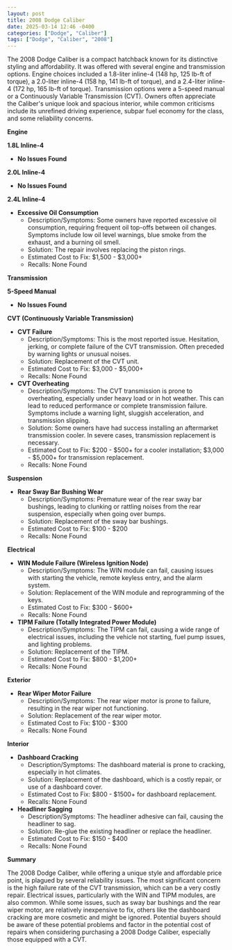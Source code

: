 ```yaml
---
layout: post
title: 2008 Dodge Caliber
date: 2025-03-14 12:46 -0400
categories: ["Dodge", "Caliber"]
tags: ["Dodge", "Caliber", "2008"]
---
```

The 2008 Dodge Caliber is a compact hatchback known for its distinctive styling and affordability. It was offered with several engine and transmission options. Engine choices included a 1.8-liter inline-4 (148 hp, 125 lb-ft of torque), a 2.0-liter inline-4 (158 hp, 141 lb-ft of torque), and a 2.4-liter inline-4 (172 hp, 165 lb-ft of torque). Transmission options were a 5-speed manual or a Continuously Variable Transmission (CVT). Owners often appreciate the Caliber's unique look and spacious interior, while common criticisms include its unrefined driving experience, subpar fuel economy for the class, and some reliability concerns.

**Engine**

**1.8L Inline-4**
* **No Issues Found**

**2.0L Inline-4**
* **No Issues Found**

**2.4L Inline-4**
* **Excessive Oil Consumption**
    * Description/Symptoms: Some owners have reported excessive oil consumption, requiring frequent oil top-offs between oil changes. Symptoms include low oil level warnings, blue smoke from the exhaust, and a burning oil smell.
    * Solution: The repair involves replacing the piston rings.
    * Estimated Cost to Fix: $1,500 - $3,000+
    * Recalls: None Found

**Transmission**

**5-Speed Manual**
* **No Issues Found**

**CVT (Continuously Variable Transmission)**
* **CVT Failure**
    * Description/Symptoms: This is the most reported issue. Hesitation, jerking, or complete failure of the CVT transmission. Often preceded by warning lights or unusual noises.
    * Solution: Replacement of the CVT unit.
    * Estimated Cost to Fix: $3,000 - $5,000+
    * Recalls: None Found
* **CVT Overheating**
    * Description/Symptoms: The CVT transmission is prone to overheating, especially under heavy load or in hot weather. This can lead to reduced performance or complete transmission failure. Symptoms include a warning light, sluggish acceleration, and transmission slipping.
    * Solution: Some owners have had success installing an aftermarket transmission cooler. In severe cases, transmission replacement is necessary.
    * Estimated Cost to Fix: $200 - $500+ for a cooler installation; $3,000 - $5,000+ for transmission replacement.
    * Recalls: None Found

**Suspension**

* **Rear Sway Bar Bushing Wear**
    * Description/Symptoms: Premature wear of the rear sway bar bushings, leading to clunking or rattling noises from the rear suspension, especially when going over bumps.
    * Solution: Replacement of the sway bar bushings.
    * Estimated Cost to Fix: $100 - $200
    * Recalls: None Found

**Electrical**

* **WIN Module Failure (Wireless Ignition Node)**
    * Description/Symptoms: The WIN module can fail, causing issues with starting the vehicle, remote keyless entry, and the alarm system.
    * Solution: Replacement of the WIN module and reprogramming of the keys.
    * Estimated Cost to Fix: $300 - $600+
    * Recalls: None Found
* **TIPM Failure (Totally Integrated Power Module)**
    * Description/Symptoms: The TIPM can fail, causing a wide range of electrical issues, including the vehicle not starting, fuel pump issues, and lighting problems.
    * Solution: Replacement of the TIPM.
    * Estimated Cost to Fix: $800 - $1,200+
    * Recalls: None Found

**Exterior**

* **Rear Wiper Motor Failure**
    * Description/Symptoms: The rear wiper motor is prone to failure, resulting in the rear wiper not functioning.
    * Solution: Replacement of the rear wiper motor.
    * Estimated Cost to Fix: $100 - $300
    * Recalls: None Found

**Interior**

* **Dashboard Cracking**
    * Description/Symptoms: The dashboard material is prone to cracking, especially in hot climates.
    * Solution: Replacement of the dashboard, which is a costly repair, or use of a dashboard cover.
    * Estimated Cost to Fix: $800 - $1500+ for dashboard replacement.
    * Recalls: None Found
* **Headliner Sagging**
    * Description/Symptoms: The headliner adhesive can fail, causing the headliner to sag.
    * Solution: Re-glue the existing headliner or replace the headliner.
    * Estimated Cost to Fix: $150 - $400
    * Recalls: None Found

**Summary**

The 2008 Dodge Caliber, while offering a unique style and affordable price point, is plagued by several reliability issues. The most significant concern is the high failure rate of the CVT transmission, which can be a very costly repair. Electrical issues, particularly with the WIN and TIPM modules, are also common. While some issues, such as sway bar bushings and the rear wiper motor, are relatively inexpensive to fix, others like the dashboard cracking are more cosmetic and might be ignored. Potential buyers should be aware of these potential problems and factor in the potential cost of repairs when considering purchasing a 2008 Dodge Caliber, especially those equipped with a CVT.

